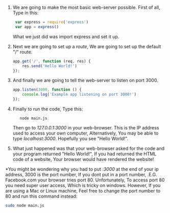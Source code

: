 1. We are going to make the most basic web-server possible. First of all, Type in this:

   ```js
    var express = require('express')
    var app = express()
   ```

   What we just did was import express and set it up.

2. Next we are going to set up a _route_, We are going to set up the default "/" route.

   ```js
   app.get('/', function (req, res) {
       res.send('Hello World!')
   });
   ```

3. And finally we are going to tell the web-server to listen on port 3000.

   ```js
   app.listen(3000, function () {
       console.log('Example app listening on port 3000!')
   });
   ```

4. Finally to run the code, Type this:

   ```
      node main.js
   ```

   Then go to _127.0.0.1:3000_ in your web-browser. This is the IP address used to access your own computer, Alternatively, You may be able to type _localhost:3000_. Hopefully you see "Hello World!".

5. What just happened was that your web-browser asked for the code and your program returned "Hello World!", If you had returned the HTML code of a website, Your browser would have rendered the website!

\*You might be wondering why you had to put _:3000_ at the end of your ip address, 3000 is the port number, If you dont put in a port number, .E.G. Facebook.com your browser tries port 80. Unfortunately, To access port 80 you need super user access, Which is tricky on windows. However, If you are using a Mac or Linux machine, Feel free to change the port number to 80 and run this command instead:

```bash
sudo node main.js
```



